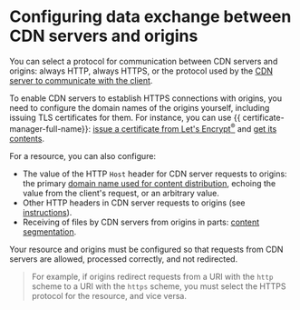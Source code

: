 # Configuring data exchange between CDN servers and origins

You can select a protocol for communication between CDN servers and origins: always HTTP, always HTTPS, or the protocol used by the [CDN  server to communicate with the client](clients-to-servers.md).

To enable CDN servers to establish HTTPS connections with origins, you need to configure the domain names of the origins yourself, including issuing TLS certificates for them. For instance, you can use {{ certificate-manager-full-name}}: [issue a certificate from Let's Encrypt<sup>®</sup>](../../certificate-manager/operations/managed/cert-create.md) and [get its contents](../../certificate-manager/operations/managed/cert-get-content.md).

For a resource, you can also configure:

* The value of the HTTP `Host` header for CDN server requests  to origins: the primary [domain name used for content distribution](resource.md#hostnames), echoing the value from the client's request, or an arbitrary value.
* Other HTTP headers in CDN server requests to origins (see [instructions](../operations/resources/configure-headers.md)).
* Receiving of files by CDN servers from origins in parts: [content segmentation](slicing.md).

Your resource and origins must be configured so that requests from CDN servers are allowed, processed correctly, and not redirected.

> For example, if origins redirect requests from a URI with the  `http` scheme to a URI with the `https` scheme, you must select the HTTPS protocol for the resource, and vice versa.